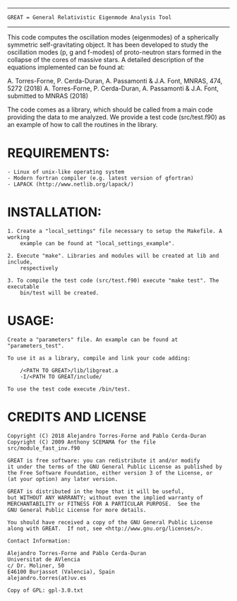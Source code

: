 ************************************************************************

    GREAT = General Relativistic Eigenmode Analysis Tool

 

************************************************************************

  This code computes the oscillation modes (eigenmodes) of a spherically
  symmetric self-gravitating object. It has been developed to study the 
  oscillation modes (p, g and f-modes) of proto-neutron stars formed in the 
  collapse of the cores of massive stars. A detailed description of the equations 
  implemented can be found at:

  A. Torres-Forne, P. Cerda-Duran, A. Passamonti & J.A. Font, MNRAS, 474, 5272 (2018)
  A. Torres-Forne, P. Cerda-Duran, A. Passamonti & J.A. Font, submitted to MNRAS (2018)

  The code comes as a library, which should be called from a main code providing
  the data to me analyzed. We provide a test code (src/test.f90) as an example of
  how to call the routines in the library.



  # REQUIREMENTS:

    - Linux of unix-like operating system
    - Modern fortran compiler (e.g. latest version of gfortran)
    - LAPACK (http://www.netlib.org/lapack/)

  # INSTALLATION:

    1. Create a "local_settings" file necessary to setup the Makefile. A working
        example can be found at "local_settings_example".

    2. Execute "make". Libraries and modules will be created at lib and include,
        respectively

    3. To compile the test code (src/test.f90) execute "make test". The executable
        bin/test will be created.
 
  # USAGE:

    Create a "parameters" file. An example can be found at "parameters_test".

    To use it as a library, compile and link your code adding:

        /<PATH TO GREAT>/lib/libgreat.a
        -I/<PATH TO GREAT/include/

    To use the test code execute /bin/test.


  # CREDITS AND LICENSE

    Copyright (C) 2018 Alejandro Torres-Forne and Pablo Cerda-Duran
    Copyright (C) 2009 Anthony SCEMAMA for the file src/module_fast_inv.f90

    GREAT is free software: you can redistribute it and/or modify
    it under the terms of the GNU General Public License as published by
    the Free Software Foundation, either version 3 of the License, or
    (at your option) any later version.

    GREAT is distributed in the hope that it will be useful,
    but WITHOUT ANY WARRANTY; without even the implied warranty of
    MERCHANTABILITY or FITNESS FOR A PARTICULAR PURPOSE.  See the
    GNU General Public License for more details.

    You should have received a copy of the GNU General Public License
    along with GREAT.  If not, see <http://www.gnu.org/licenses/>.

    Contact Information:

    Alejandro Torres-Forne and Pablo Cerda-Duran
    Universitat de AVlencia
    c/ Dr. Moliner, 50
    E46100 Burjassot (Valencia), Spain
    alejandro.torres(at)uv.es

    Copy of GPL: gpl-3.0.txt